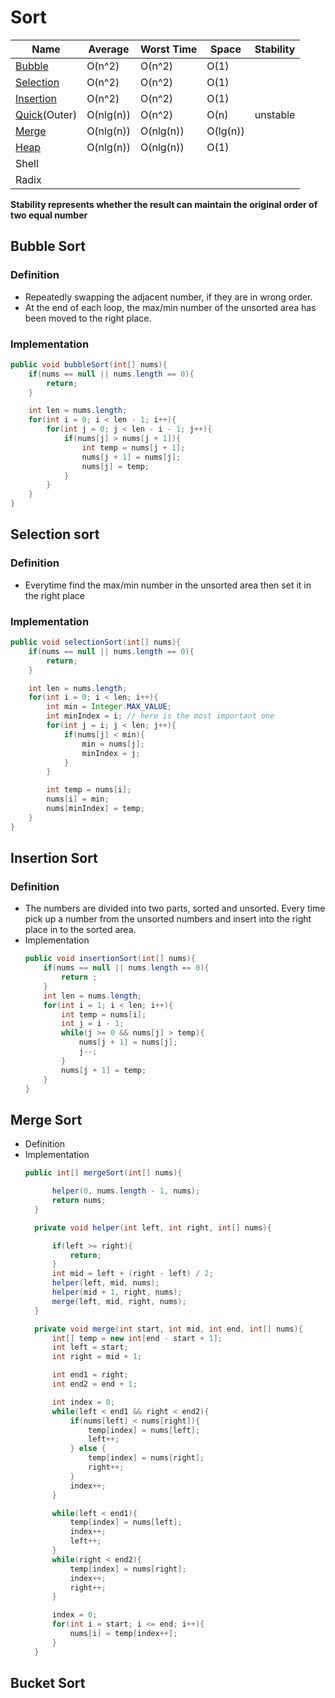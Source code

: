 # Sort
| Name                        | Average   | Worst Time | Space    | Stability |
| --------------------------- | --------- | ---------- | -------- | --------- |
| [Bubble](#bubbleSort)       | O(n^2)    | O(n^2)     | O(1)     |           |
| [Selection](#SelectionSort) | O(n^2)    | O(n^2)     | O(1)     |           |
| [Insertion](#insertionSort) | O(n^2)    | O(n^2)     | O(1)     |           |
| [Quick](#quickSort)(Outer)  | O(nlg(n)) | O(n^2)     | O(n)     | unstable  |
| [Merge](#mergeSort)         | O(nlg(n)) | O(nlg(n))  | O(lg(n)) |           |
| [Heap](#heapSort)           | O(nlg(n)) | O(nlg(n))  | O(1)     |           |
| Shell                       |           |            |          |           |
| Radix                            |           |            |          |           |

**Stability represents whether the result can maintain the original order of two equal number**
## <div id = "bubbleSort">Bubble Sort</div>
### Definition
  - Repeatedly swapping the adjacent number, if they are in wrong order.
  - At the end of each loop, the max/min number of the unsorted area has been moved to the right place.
### Implementation
  ```java
  public void bubbleSort(int[] nums){
      if(nums == null || nums.length == 0){
          return;
      }

      int len = nums.length;
      for(int i = 0; i < len - 1; i++){
          for(int j = 0; j < len - i - 1; j++){
              if(nums[j] > nums[j + 1]){
                  int temp = nums[j + 1];
                  nums[j + 1] = nums[j];
                  nums[j] = temp;
              }
          }
      }
  }
  ```
## <div id="selectionSort">Selection sort</div>
### Definition
- Everytime find the max/min number in the unsorted area then set it in the right place
### Implementation
```java
public void selectionSort(int[] nums){
    if(nums == null || nums.length == 0){
        return;
    }

    int len = nums.length;
    for(int i = 0; i < len; i++){
        int min = Integer.MAX_VALUE;
        int minIndex = i; // here is the most important one
        for(int j = i; j < len; j++){
            if(nums[j] < min){
                min = nums[j];
                minIndex = j;
            }
        }

        int temp = nums[i];
        nums[i] = min;
        nums[minIndex] = temp;
    }
}
```

## <div id = "insertionSort">Insertion Sort</div>
### Definition
- The numbers are divided into two parts, sorted and unsorted. Every time pick up a number from the unsorted numbers and insert into the right place in to the sorted area.
- Implementation
  ```java
  public void insertionSort(int[] nums){
      if(nums == null || nums.length == 0){
          return ;
      }
      int len = nums.length;
      for(int i = 1; i < len; i++){
          int temp = nums[i];
          int j = i - 1;
          while(j >= 0 && nums[j] > temp){
              nums[j + 1] = nums[j];
              j--;
          }
          nums[j + 1] = temp;
      }
  }
  ```
## Merge Sort
- Definition
- Implementation
  ```java
  public int[] mergeSort(int[] nums){

        helper(0, nums.length - 1, nums);
        return nums;
    }

    private void helper(int left, int right, int[] nums){

        if(left >= right){
            return;
        }
        int mid = left + (right - left) / 2;
        helper(left, mid, nums);
        helper(mid + 1, right, nums);
        merge(left, mid, right, nums);
    }

    private void merge(int start, int mid, int end, int[] nums){
        int[] temp = new int[end - start + 1];
        int left = start;
        int right = mid + 1;

        int end1 = right;
        int end2 = end + 1;

        int index = 0;
        while(left < end1 && right < end2){
            if(nums[left] < nums[right]){
                temp[index] = nums[left];
                left++;
            } else {
                temp[index] = nums[right];
                right++;
            }
            index++;
        }

        while(left < end1){
            temp[index] = nums[left];
            index++;
            left++;
        }
        while(right < end2){
            temp[index] = nums[right];
            index++;
            right++;
        }

        index = 0;
        for(int i = start; i <= end; i++){
            nums[i] = temp[index++];
        }
    }

  ```


## Bucket Sort
